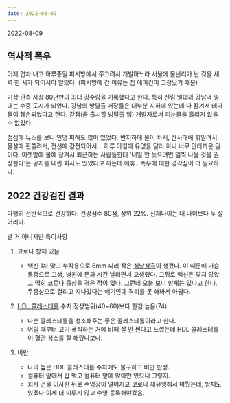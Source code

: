 ```yaml
---
date: 2022-08-09
---
```


2022-08-09

역사적 폭우
---
어제 연차 내고 하루종일 피시방에서 쭈그려서 개발하느라 서울에 물난리가 난 것을 새벽 한 시가 되어서야 알았다. (피시방에 간 이유는 집 에어컨이 고장났기 때문)

기상 관측 사상 80년만의 최대 강수량을 기록했다고 한다.
특히 신림 일대와 강남역 일대는 수중 도시가 되었다.
강남의 방탈출 매장들은 대부분 지하에 있는데 다 잠겨서 테마들이 훼손되었다고 한다.
갇잼(곧 출시할 방탈출 앱) 개발자로써 피눈물을 흘리지 않을 수 없었다.

점심에 뉴스를 보니 인명 피해도 많이 있었다. 반지하에 물이 차서, 산사태에 휘말려서, 물살에 휩쓸려서, 전선에 감전되어서... 하루 아침에 유명을 달리 하니 너무 안타까운 일이다. 어젯밤에 물에 잠겨서 퇴근하는 사람들한테 '내일 안 늦으려면 일찍 나올 것을 권장한다'는 공지를 내린 회사도 있었다고 하는데 에휴.. 폭우에 대한 경각심이 더 필요하다.



2022 건강검진 결과
---
다행히 전반적으로 건강하다.
건강점수 80점, 상위 22%. 신체나이는 내 나이보다 두 살 어리다.

별 거 아니지만 특이사항

1. 코로나 항체 있음
	- 백신 1차 맞고 부작용으로 6mm 짜리 작은 [심낭삼출](https://www.amc.seoul.kr/asan/healthinfo/disease/diseaseDetail.do?contentId=32166)이 생겼다. 이 때문에 가슴통증으로 고생, 병원에 돈과 시간 날리면서 고생했다. 그뒤로 백신은 맞지 않았고 딱히 코로나 증상을 겪은 적이 없다. 그런데 오늘 보니 항체는 있다고 한다. 무증상으로 걸리고 지나갔다는 얘기인데 격리를 못 해봐서 아쉽다.

2. [HDL 콜레스테롤](https://www.hidoc.co.kr/healthstory/news/C0000604418) 수치 정상범위(40~60)보다 한참 높음(74).
	- 나쁜 콜레스테롤을 청소해주는 좋은 콜레스테롤이라고 한다.
	- 어릴 때부터 고기 폭식하는 거에 비해 잘 안 찐다고 느꼈는데 HDL 콜레스테롤이 혈관 청소를 잘 해줬나보다.

3. 비만
	- 나의 높은 HDL 콜레스테롤 수치에도 불구하고 비만 판정.
	- 컴퓨터 앞에서 밥 먹고 컴퓨터 앞에 앉아만 있으니 그렇지.
	- 회사 건물 이사한 뒤로 수영장이 멀어지고 코로나 재유행해서 미뤘는데, 항체도 있겠다 이제 더 미루지 않고 수영 등록해야겠음.


